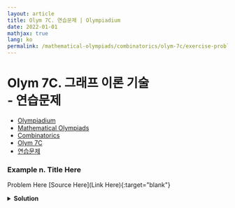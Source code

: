 ```yaml
---
layout: article
title: Olym 7C. 연습문제 | Olympiadium
date: 2022-01-01
mathjax: true
lang: ko
permalink: /mathematical-olympiads/combinatorics/olym-7c/exercise-problems/
---
```

# Olym 7C. 그래프 이론 기술 <br> <ssup> - 연습문제</ssup>

<ul class="breadcrumb">
	<li><a href="{{ site.baseurl }}/">Olympiadium</a></li> 
	<li><a href="{{ site.baseurl }}/mathematical-olympiads/">Mathematical Olympiads</a></li> 
	<li><a href="{{ site.baseurl }}/mathematical-olympiads/combinatorics/">Combinatorics</a></li> 
	<li><a href="{{ site.baseurl }}/mathematical-olympiads/combinatorics/olym-7c/">Olym 7C</a></li> 
	<li><a href="{{ site.baseurl }}/mathematical-olympiads/combinatorics/olym-7c/exercise-problems/">연습문제</a></li>
</ul>

### Example n. Title Here
<skyblueboard> Problem Here </skyblueboard>
[Source Here](Link Here){:target="blank"}
<pinkborder><details>
<summary><b>Solution</b></summary>
Solution Here. 
</details></pinkborder>



